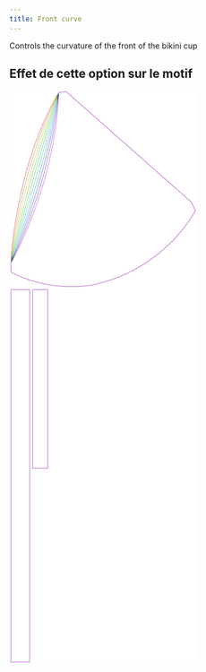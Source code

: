 ```yaml
---
title: Front curve
---
```


Controls the curvature of the front of the bikini cup


## Effet de cette option sur le motif
![Cette image montre l'effet de cette option en superposant plusieurs variantes qui ont une valeur différente pour cette option](bee_frontcurve_sample.svg "Effet de cette option sur le motif")